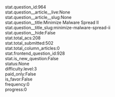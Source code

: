 stat.question_id:964  
stat.question__article__live:None  
stat.question__article__slug:None  
stat.question__title:Minimize Malware Spread II  
stat.question__title_slug:minimize-malware-spread-ii  
stat.question__hide:False  
stat.total_acs:208  
stat.total_submitted:502  
stat.total_column_articles:0  
stat.frontend_question_id:928  
stat.is_new_question:False  
status:None  
difficulty.level:3  
paid_only:False  
is_favor:False  
frequency:0  
progress:0  

